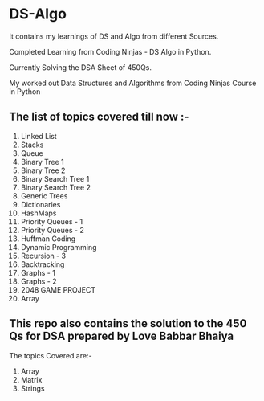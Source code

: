 # DS-Algo
It contains my learnings of DS and Algo from different Sources.

Completed Learning from Coding Ninjas - DS Algo in Python.

Currently Solving the DSA Sheet of 450Qs.

My worked out Data Structures and Algorithms from Coding Ninjas Course in Python

## The list of topics covered till now :- 

1) Linked List
2) Stacks
3) Queue
4) Binary Tree 1
5) Binary Tree 2
6) Binary Search Tree 1
7) Binary Search Tree 2
8) Generic Trees
9) Dictionaries
10) HashMaps
11) Priority Queues - 1
12) Priority Queues - 2
13) Huffman Coding
14) Dynamic Programming
15) Recursion - 3 
16) Backtracking
17) Graphs - 1
18) Graphs - 2
19) 2048 GAME PROJECT
20) Array

## This repo also contains the solution to the 450 Qs for DSA prepared by Love Babbar Bhaiya

The topics Covered are:-

1) Array
2) Matrix
3) Strings
